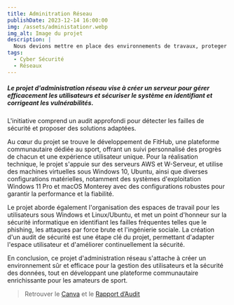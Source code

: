 ```yaml
---
title: Adminitration Réseau
publishDate: 2023-12-14 16:00:00
img: /assets/administationr.webp
img_alt: Image du projet
description: |
  Nous devions mettre en place des environnements de travaux, proteger ces espaces et faire un rapport d’audit 
tags:
  - Cyber Sécurité
  - Réseaux
---
```


##### Le projet d'administration réseau vise à créer un serveur pour gérer efficacement les utilisateurs et sécuriser le système en identifiant et corrigeant les vulnérabilités. 
L'initiative comprend un audit approfondi pour détecter les failles de sécurité et proposer des solutions adaptées.

Au cœur du projet se trouve le développement de FitHub, une plateforme communautaire dédiée au sport, offrant un suivi personnalisé des progrès de chacun et une expérience utilisateur unique. 
Pour la réalisation technique, le projet s'appuie sur des serveurs AWS et W-Serveur, et utilise des machines virtuelles sous Windows 10, Ubuntu, ainsi que diverses configurations matérielles, notamment des systèmes d'exploitation Windows 11 Pro et macOS Monterey avec des configurations robustes pour garantir la performance et la fiabilité.

Le projet aborde également l'organisation des espaces de travail pour les utilisateurs sous Windows et Linux/Ubuntu, et met un point d'honneur sur la sécurité informatique en identifiant les failles fréquentes telles que le phishing, les attaques par force brute et l'ingénierie sociale. La création d'un audit de sécurité est une étape clé du projet, permettant d'adapter l'espace utilisateur et d'améliorer continuellement la sécurité.

En conclusion, ce projet d'administration réseau s'attache à créer un environnement sûr et efficace pour la gestion des utilisateurs et la sécurité des données, tout en développant une plateforme communautaire enrichissante pour les amateurs de sport.

>  Retrouver le <a href="https://www.canva.com/design/DAF6D5RuaAo/T94Zccqp4TwnIYLg3sgI_w/edit?utm_content=DAF6D5RuaAo&utm_campaign=designshare&utm_medium=link2&utm_source=sharebutton">Canva</a> et le 
> <a href="https://docs.google.com/document/d/1HpIZ-BfftiIot2zk3VG--xazTAEjnTLRbLOQvgZmAl4/edit?usp=sharing">Rapport d’Audit</a>
